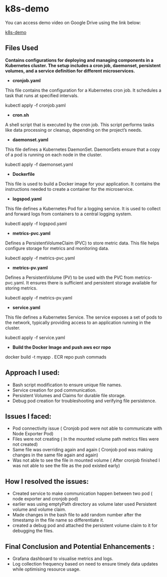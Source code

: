 # k8s-demo


You can access demo video on Google Drive using the link below:

[k8s-demo](https://drive.google.com/file/d/1QmPtB992vVaLjv4QiJNTO_rzRV0jr2tH/view?usp=drive_link)

## Files Used 
**Contains configurations for deploying and managing components in a Kubernetes cluster. The setup includes a cron job, daemonset, persistent volumes, and a service definition for different microservices.**

 - **cronjob.yaml**

This file contains the configuration for a Kubernetes cron job. It schedules a task that runs at specified intervals.

kubectl apply -f cronjob.yaml

 - **cron.sh**

A shell script that is executed by the cron job. This script performs tasks like data processing or cleanup, depending on the project’s needs.

 - **daemonset.yaml**

This file defines a Kubernetes DaemonSet. DaemonSets ensure that a copy of a pod is running on each node in the cluster.

kubectl apply -f daemonset.yaml

 - **Dockerfile**

This file is used to build a Docker image for your application. It contains the instructions needed to create a container for the microservice.

 - **logspod.yaml**

This file defines a Kubernetes Pod for a logging service. It is used to collect and forward logs from containers to a central logging system.

kubectl apply -f logspod.yaml

 - **metrics-pvc.yaml**

Defines a PersistentVolumeClaim (PVC) to store metric data. This file helps configure storage for metrics and monitoring data.

kubectl apply -f metrics-pvc.yaml

 - **metrics-pv.yaml**

Defines a PersistentVolume (PV) to be used with the PVC from metrics-pvc.yaml. It ensures there is sufficient and persistent storage available for storing metrics.

kubectl apply -f metrics-pv.yaml

 - **service.yaml**

This file defines a Kubernetes Service. The service exposes a set of pods to the network, typically providing access to an application running in the cluster.

kubectl apply -f service.yaml

 - **Build the Docker Image and push aws ecr ropo**

docker build -t myapp .
ECR repo push commads

## Approach I used:
- Bash script modification to ensure unique file names.
- Service creation for pod communication.
- Persistent Volumes and Claims for durable file storage.
- Debug pod creation for troubleshooting and verifying file persistence.

## Issues I faced:
 - Pod connectivity issue ( Cronjob pod were not able to communicate with Node Exporter Pod)
 - Files were not creating ( In the mounted volume path metrics files were not created)
 - Same file was overriding again and again ( Cronjob pod was making changes in the same file again and again)
 - Was not able to see the file in mounted volume ( After cronjob finished I was not able to see the file as the pod existed early)
## How I resolved the issues:
 - Created service to make communication happen between two pod ( node exporter and cronjob pod)
 - earlier was using emptyPath directory as volume later used Persistent volume and volume claim.
 - Made changes in the bash file to add random number after the timestamp in the file name so differentiate it.
 - created a debug pod and attached the persistent volume claim to it for debugging the files.

## Final Conclusion and Potential Enhancements : 
 - Grafana dashboard to visualise metrics and logs.
 - Log collection frequency based on need to ensure timely data updates while optimising resource usage.
